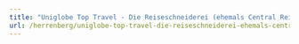 ```yaml
---
title: "Uniglobe Top Travel - Die Reiseschneiderei (ehemals Central Reisebüro)"
url: /herrenberg/uniglobe-top-travel-die-reiseschneiderei-ehemals-central-reisebuero/
---
```

